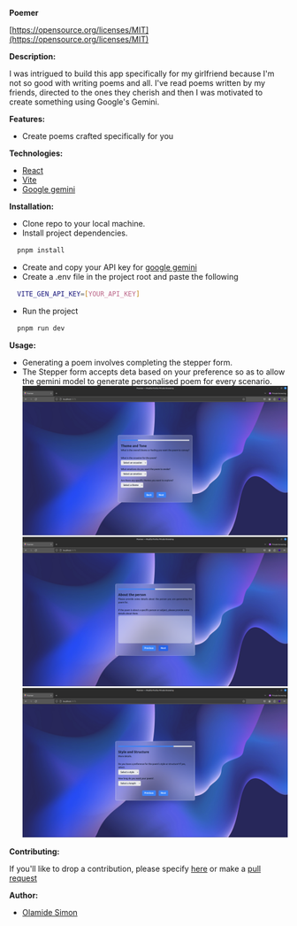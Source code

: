 **Poemer**

[https://opensource.org/licenses/MIT](https://opensource.org/licenses/MIT)

**Description:**

I was intrigued to build this app specifically for my girlfriend because I'm not so good with writing poems and all. I've read poems written by my friends, directed to the ones they cherish and then I was motivated to create something using Google's Gemini.

**Features:**

- Create poems crafted specifically for you

**Technologies:**

- [React](https://react.dev/)
- [Vite](https://vitejs.dev/)
- [Google gemini](https://ai.google.dev/docs)

**Installation:**

- Clone repo to your local machine.
- Install project dependencies.

```bash
  pnpm install
```

- Create and copy your API key for [google gemini](https://makersuite.google.com/app/apikey)
- Create a .env file in the project root and paste the following

```bash
  VITE_GEN_API_KEY=[YOUR_API_KEY]
```

- Run the project

```bash
  pnpm run dev
```

**Usage:**

- Generating a poem involves completing the stepper form.
- The Stepper form accepts deta based on your preference so as to allow the gemini model to generate personalised poem for every scenario.
  ![themes and tones](src/assets/image.png)
  ![about](src/assets/image-1.png)
  ![styles](src/assets/image-2.png)

**Contributing:**

If you'll like to drop a contribution, please specify [here](https://github.com/OlamideSimon/poemer/issues) or make a [pull request](https://github.com/OlamideSimon/poemer/pulls)

**Author:**

- [Olamide Simon](https://github.com/OlamideSimon)
